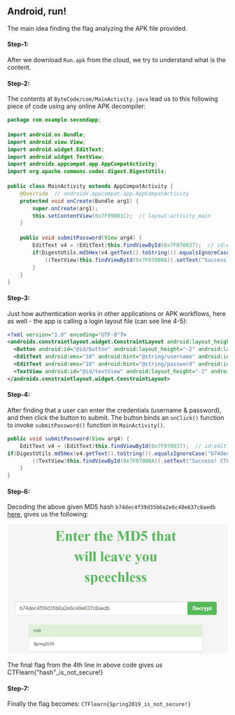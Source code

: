## Android, run!
The main idea finding the flag analyzing the APK file provided.

#### Step-1:
After we download `Run.apk` from the cloud, we try to understand what is the content.

#### Step-2:
The contents at `ByteCode/com/MainActivity.java` lead us to this following piece of code using any online APK decompiler:

```java
package com.example.secondapp;
 
import android.os.Bundle;
import android.view.View;
import android.widget.EditText;
import android.widget.TextView;
import androidx.appcompat.app.AppCompatActivity;
import org.apache.commons.codec.digest.DigestUtils;
 
public class MainActivity extends AppCompatActivity {
    @Override  // androidx.appcompat.app.AppCompatActivity
    protected void onCreate(Bundle arg1) {
        super.onCreate(arg1);
        this.setContentView(0x7F09001C);  // layout:activity_main
    }
 
    public void submitPassword(View arg4) {
        EditText v4 = (EditText)this.findViewById(0x7F070037);  // id:editText2
        if(DigestUtils.md5Hex(v4.getText().toString()).equalsIgnoreCase("b74dec4f39d35b6a2e6c48e637c8aedb")) {
            ((TextView)this.findViewById(0x7F07008A)).setText("Success! CTFlearn{" + v4.getText().toString() + "_is_not_secure!}");  // id:textView
        }
    }
}
```
#### Step-3:
Just how authentication works in other applications or APK workflows, here as well - the app is calling a login layout file (can see line 4-5):

```xml
<?xml version="1.0" encoding="UTF-8"?>
<androidx.constraintlayout.widget.ConstraintLayout android:layout_height="-1" android:layout_width="-1" xmlns:android="http://schemas.android.com/apk/res/android" xmlns:app="http://schemas.android.com/apk/res-auto">
  <Button android:id="@id/button" android:layout_height="-2" android:layout_marginBottom="160.0dp" android:layout_marginRight="160.0dp" android:layout_width="-2" android:onClick="submitPassword" android:text="@string/button" app:layout_constraintBottom_toBottomOf="0" app:layout_constraintEnd_toEndOf="0"/>
  <EditText android:ems="10" android:hint="@string/username" android:id="@id/editText" android:inputType="0x81" android:layout_height="-2" android:layout_marginBottom="20.0dp" android:layout_marginLeft="96.0dp" android:layout_width="-2" app:layout_constraintBottom_toTopOf="@id/editText2" app:layout_constraintStart_toStartOf="0"/>
  <EditText android:ems="10" android:hint="@string/password" android:id="@id/editText2" android:inputType="0x21" android:layout_height="-2" android:layout_marginBottom="32.0dp" android:layout_marginLeft="96.0dp" android:layout_width="-2" app:layout_constraintBottom_toTopOf="@id/button" app:layout_constraintStart_toStartOf="0"/>
  <TextView android:id="@id/textView" android:layout_height="-2" android:layout_marginBottom="276.0dp" android:layout_marginLeft="175.0dp" android:layout_marginRight="179.0dp" android:layout_marginTop="86.0dp" android:layout_width="-2" android:text="@string/welcome_please_enter_the_password_for_the_flag" android:textSize="30.0sp" app:layout_constraintBottom_toTopOf="@id/editText" app:layout_constraintEnd_toEndOf="0" app:layout_constraintStart_toStartOf="0" app:layout_constraintTop_toTopOf="0"/>
</androidx.constraintlayout.widget.ConstraintLayout>
```

#### Step-4:
After finding that a user can enter the credentials (username & password), and then click the button to submit. The button binds an `onClick()` function to invoke `submitPassword()` function in `MainActivity()`.

```java
public void submitPassword(View arg4) {
    EditText v4 = (EditText)this.findViewById(0x7F070037);  // id:editText2
if(DigestUtils.md5Hex(v4.getText().toString()).equalsIgnoreCase("b74dec4f39d35b6a2e6c48e637c8aedb")) {
        ((TextView)this.findViewById(0x7F07008A)).setText("Success! CTFlearn{" + v4.getText().toString() + "_is_not_secure!}");  // id:textView
    }
}
```

#### Step-6:
Decoding the above given MD5 hash `b74dec4f39d35b6a2e6c48e637c8aedb` [here](https://www.somd5.com/), gives us the following:

<img src="Flag.png">

The final flag from the 4th line in above code gives us CTFlearn{"hash"_is_not_secure!}

#### Step-7:
Finally the flag becomes:
`CTFlearn{Spring2019_is_not_secure!}`
